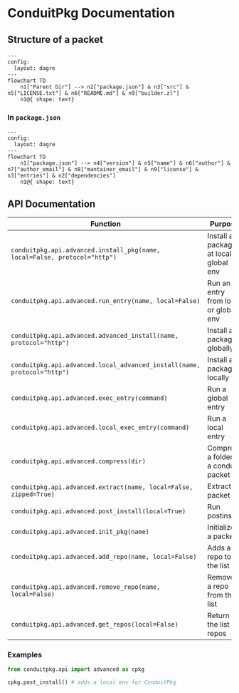 # ConduitPkg Documentation

## Structure of a packet

```mermaid
---
config:
  layout: dagre
---
flowchart TD
    n1["Parent Dir"] --> n2["package.json"] & n3["src"] & n5["LICENSE.txt"] & n6["README.md"] & n9["builder.zl"]
    n1@{ shape: text}
```

### In ```package.json```

```mermaid
---
config:
  layout: dagre
---
flowchart TD
    n1["package.json"] --> n4["version"] & n5["name"] & n6["author"] & n7["author_email"] & n8["mantainer_email"] & n9["license"] & n3["entries"] & n2["dependencies"]
    n1@{ shape: text}
```

## API Documentation

|Function|Purpose|
|-|-|
|```conduitpkg.api.advanced.install_pkg(name, local=False, protocol="http")```|Install a package at local or global env|
|```conduitpkg.api.advanced.run_entry(name, local=False)```|Run an entry from local or global env|
|```conduitpkg.api.advanced.advanced_install(name, protocol="http")```|Install a package globally|
|```conduitpkg.api.advanced.local_advanced_install(name, protocol="http")```|Install a package locally|
|```conduitpkg.api.advanced.exec_entry(command)```|Run a global entry|
|```conduitpkg.api.advanced.local_exec_entry(command)```|Run a local entry|
|```conduitpkg.api.advanced.compress(dir)```|Compress a folder to a conduit packet|
|```conduitpkg.api.advanced.extract(name, local=False, zipped=True)```|Extract a packet|
|```conduitpkg.api.advanced.post_install(local=True)```|Run postinstall|
|```conduitpkg.api.advanced.init_pkg(name)```|Initializes a packet|
|```conduitpkg.api.advanced.add_repo(name, local=False)```|Adds a repo to the list|
|```conduitpkg.api.advanced.remove_repo(name, local=False)```|Removes a repo from the list|
|```conduitpkg.api.advanced.get_repos(local=False)```|Return the list of repos|

### Examples

```python
from conduitpkg.api import advanced as cpkg

cpkg.post_install() # adds a local env for ConduitPkg
```
